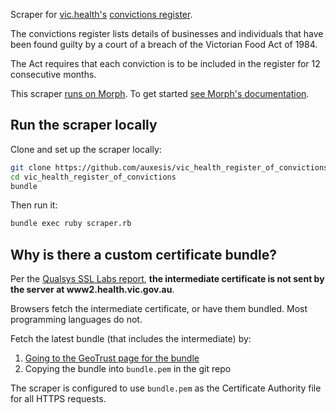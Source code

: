 Scraper for [vic.health's](https://www2.health.vic.gov.au/) [convictions register](https://www2.health.vic.gov.au/public-health/food-safety/convictions-register).

The convictions register lists details of businesses and individuals that have been found guilty by a court of a breach of the Victorian Food Act of 1984.

The Act requires that each conviction is to be included in the register for 12 consecutive months.

This scraper [runs on Morph](https://morph.io/auxesis/vic_health_register_of_convictions). To get started [see Morph's documentation](https://morph.io/documentation).

## Run the scraper locally

Clone and set up the scraper locally:

``` bash
git clone https://github.com/auxesis/vic_health_register_of_convictions
cd vic_health_register_of_convictions
bundle
```

Then run it:

``` bash
bundle exec ruby scraper.rb
```

## Why is there a custom certificate bundle?

Per the [Qualsys SSL Labs report](https://www.ssllabs.com/ssltest/analyze.html?d=www2.health.vic.gov.au), **the intermediate certificate is not sent by the server at www2.health.vic.gov.au**.

Browsers fetch the intermediate certificate, or have them bundled. Most programming languages do not.

Fetch the latest bundle (that includes the intermediate) by:

1. [Going to the GeoTrust page for the bundle](https://knowledge.geotrust.com/support/knowledge-base/index?page=content&actp=CROSSLINK&id=SO24877)
2. Copying the bundle into `bundle.pem` in the git repo

The scraper is configured to use `bundle.pem` as the Certificate Authority file for all HTTPS requests.
